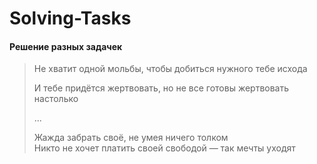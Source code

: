 # Solving-Tasks
####  Решение разных задачек


<blockquote>
Не хватит одной мольбы, чтобы добиться нужного тебе исхода

И тебе придётся жертвовать, но не все готовы жертвовать настолько

...    

Жажда забрать своё, не умея ничего толком  
Никто не хочет платить своей свободой —
так мечты уходят
</blockquote>